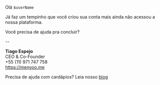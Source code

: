Olá `$userName`

Já faz um tempinho que você criou sua conta mais ainda não acessou a nossa plataforma.

Você precisa de ajuda pra concluir?

--

**Tiago Espejo**   
CEO & Co-Founder  
+55 (11) 971 747 758  
https://menyoo.me  

Precisa de ajuda com cardápios? Leia nosso [blog](https://blog.menyoo.me/?utm_source=email&utm_medium=footer_link&utm_campaign=first_login)
